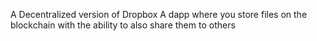 A Decentralized version of Dropbox
A dapp where you store files on the blockchain with the ability to also share them to others